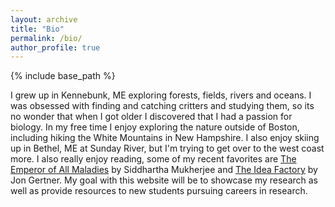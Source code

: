 ```yaml
---
layout: archive
title: "Bio"
permalink: /bio/
author_profile: true
---
```


{% include base_path %}

I grew up in Kennebunk, ME exploring forests, fields, rivers and oceans. I was obsessed with finding and catching critters and studying them, so its no wonder that when I got older I discovered that I had a passion for biology. In my free time I enjoy exploring the nature outside of Boston, including hiking the White Mountains in New Hampshire. I also enjoy skiing up in Bethel, ME at Sunday River, but I'm trying to get over to the west coast more. I also really enjoy reading, some of my recent favorites are [The Emperor of All Maladies](https://www.amazon.com/Emperor-All-Maladies-Biography-Cancer/dp/1439170916) by Siddhartha Mukherjee and [The Idea Factory](https://www.amazon.com/Idea-Factory-Great-American-Innovation/dp/0143122797/ref=sr_1_1?keywords=bell+labs&qid=1659370723&s=books&sprefix=bell+l%2Cstripbooks%2C82&sr=1-1) by Jon Gertner. My goal with this website will be to showcase my research as well as provide resources to new students pursuing careers in research.

